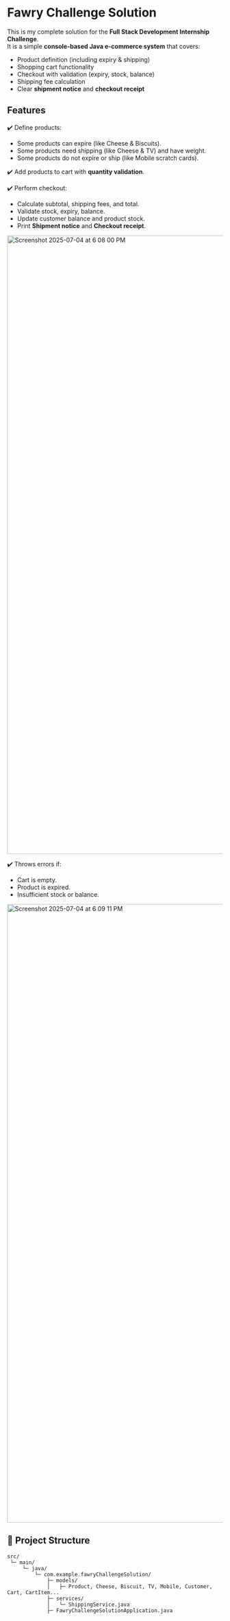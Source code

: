 # Fawry Challenge Solution

This is my complete solution for the **Full Stack Development Internship Challenge**.  
It is a simple **console-based Java e-commerce system** that covers:
- Product definition (including expiry & shipping)
- Shopping cart functionality
- Checkout with validation (expiry, stock, balance)
- Shipping fee calculation
- Clear **shipment notice** and **checkout receipt**


## **Features**

✔️ Define products:  
- Some products can expire (like Cheese & Biscuits).
- Some products need shipping (like Cheese & TV) and have weight.  
- Some products do not expire or ship (like Mobile scratch cards).

✔️ Add products to cart with **quantity validation**.

✔️ Perform checkout:
- Calculate subtotal, shipping fees, and total.
- Validate stock, expiry, balance.
- Update customer balance and product stock.
- Print **Shipment notice** and **Checkout receipt**.
<img width="1440" alt="Screenshot 2025-07-04 at 6 08 00 PM" src="https://github.com/user-attachments/assets/accc7650-b7f0-4048-8b60-a33e915601c1" />



✔️ Throws errors if:
- Cart is empty.
- Product is expired.
- Insufficient stock or balance.
<img width="1440" alt="Screenshot 2025-07-04 at 6 09 11 PM" src="https://github.com/user-attachments/assets/53453a6f-aef5-4339-a200-56d8253988d6" />


## 🧩 **Project Structure**

```plaintext
src/
 └─ main/
     └─ java/
         └─ com.example.fawryChallengeSolution/
             ├─ models/
             │   ├─ Product, Cheese, Biscuit, TV, Mobile, Customer, Cart, CartItem...
             ├─ services/
             │   └─ ShippingService.java
             ├─ FawryChallengeSolutionApplication.java

